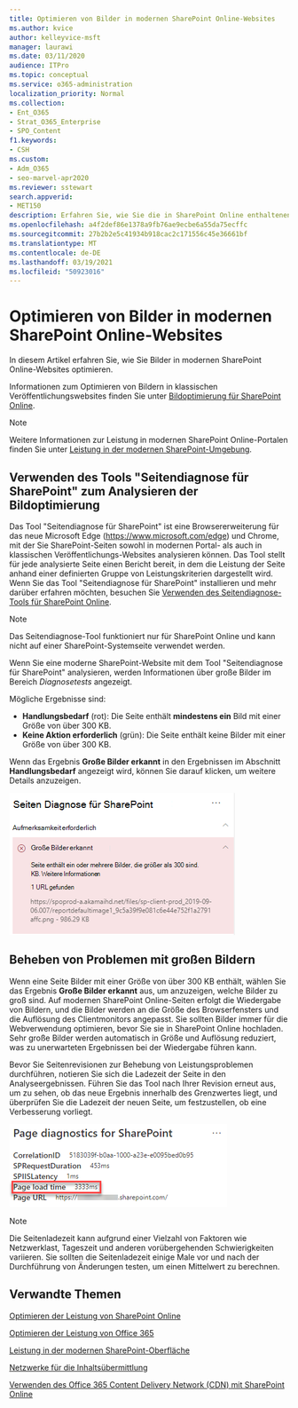 ```yaml
---
title: Optimieren von Bilder in modernen SharePoint Online-Websites
ms.author: kvice
author: kelleyvice-msft
manager: laurawi
ms.date: 03/11/2020
audience: ITPro
ms.topic: conceptual
ms.service: o365-administration
localization_priority: Normal
ms.collection:
- Ent_O365
- Strat_O365_Enterprise
- SPO_Content
f1.keywords:
- CSH
ms.custom:
- Adm_O365
- seo-marvel-apr2020
ms.reviewer: sstewart
search.appverid:
- MET150
description: Erfahren Sie, wie Sie die in SharePoint Online enthaltenen Tools verwenden, um Bilder auf modernen SharePoint online zu optimieren.
ms.openlocfilehash: a4f2def86e1378a9fb76ae9ecbe6a55da75ecffc
ms.sourcegitcommit: 27b2b2e5c41934b918cac2c171556c45e36661bf
ms.translationtype: MT
ms.contentlocale: de-DE
ms.lasthandoff: 03/19/2021
ms.locfileid: "50923016"
---
```

# <a name="optimize-images-in-sharepoint-online-modern-site-pages"></a>Optimieren von Bilder in modernen SharePoint Online-Websites

In diesem Artikel erfahren Sie, wie Sie Bilder in modernen SharePoint Online-Websites optimieren.

Informationen zum Optimieren von Bildern in klassischen Veröffentlichungswebsites finden Sie unter [Bildoptimierung für SharePoint Online](image-optimization-for-sharepoint-online.md).

>[!NOTE]
>Weitere Informationen zur Leistung in modernen SharePoint Online-Portalen finden Sie unter [Leistung in der modernen SharePoint-Umgebung](/sharepoint/modern-experience-performance).

## <a name="use-the-page-diagnostics-for-sharepoint-tool-to-analyze-image-optimization"></a>Verwenden des Tools "Seitendiagnose für SharePoint" zum Analysieren der Bildoptimierung

Das Tool "Seitendiagnose für SharePoint" ist eine Browsererweiterung für das neue Microsoft Edge (https://www.microsoft.com/edge) und Chrome, mit der Sie SharePoint-Seiten sowohl in modernen Portal- als auch in klassischen Veröffentlichungs-Websites analysieren können. Das Tool stellt für jede analysierte Seite einen Bericht bereit, in dem die Leistung der Seite anhand einer definierten Gruppe von Leistungskriterien dargestellt wird. Wenn Sie das Tool "Seitendiagnose für SharePoint" installieren und mehr darüber erfahren möchten, besuchen Sie [Verwenden des Seitendiagnose-Tools für SharePoint Online](page-diagnostics-for-spo.md).

>[!NOTE]
>Das Seitendiagnose-Tool funktioniert nur für SharePoint Online und kann nicht auf einer SharePoint-Systemseite verwendet werden.

Wenn Sie eine moderne SharePoint-Website mit dem Tool "Seitendiagnose für SharePoint" analysieren, werden Informationen über große Bilder im Bereich _Diagnosetests_ angezeigt.

Mögliche Ergebnisse sind:

- **Handlungsbedarf** (rot): Die Seite enthält **mindestens ein** Bild mit einer Größe von über 300 KB.
- **Keine Aktion erforderlich** (grün): Die Seite enthält keine Bilder mit einer Größe von über 300 KB.

Wenn das Ergebnis **Große Bilder erkannt** in den Ergebnissen im Abschnitt **Handlungsbedarf** angezeigt wird, können Sie darauf klicken, um weitere Details anzuzeigen.

![Tool für die Seitendiagnose – Ergebnisse](../media/modern-portal-optimization/pagediag-large-images.png)

## <a name="remediate-large-image-issues"></a>Beheben von Problemen mit großen Bildern

Wenn eine Seite Bilder mit einer Größe von über 300 KB enthält, wählen Sie das Ergebnis **Große Bilder erkannt** aus, um anzuzeigen, welche Bilder zu groß sind. Auf modernen SharePoint Online-Seiten erfolgt die Wiedergabe von Bildern, und die Bilder werden an die Größe des Browserfensters und die Auflösung des Clientmonitors angepasst. Sie sollten Bilder immer für die Webverwendung optimieren, bevor Sie sie in SharePoint Online hochladen. Sehr große Bilder werden automatisch in Größe und Auflösung reduziert, was zu unerwarteten Ergebnissen bei der Wiedergabe führen kann.

Bevor Sie Seitenrevisionen zur Behebung von Leistungsproblemen durchführen, notieren Sie sich die Ladezeit der Seite in den Analyseergebnissen. Führen Sie das Tool nach Ihrer Revision erneut aus, um zu sehen, ob das neue Ergebnis innerhalb des Grenzwertes liegt, und überprüfen Sie die Ladezeit der neuen Seite, um festzustellen, ob eine Verbesserung vorliegt.

![Ergebnisse der Seitenladezeiten](../media/modern-portal-optimization/pagediag-page-load-time.png)

>[!NOTE]
>Die Seitenladezeit kann aufgrund einer Vielzahl von Faktoren wie Netzwerklast, Tageszeit und anderen vorübergehenden Schwierigkeiten variieren. Sie sollten die Seitenladezeit einige Male vor und nach der Durchführung von Änderungen testen, um einen Mittelwert zu berechnen.

## <a name="related-topics"></a>Verwandte Themen

[Optimieren der Leistung von SharePoint Online](tune-sharepoint-online-performance.md)

[Optimieren der Leistung von Office 365](tune-microsoft-365-performance.md)

[Leistung in der modernen SharePoint-Oberfläche](/sharepoint/modern-experience-performance)

[Netzwerke für die Inhaltsübermittlung](content-delivery-networks.md)

[Verwenden des Office 365 Content Delivery Network (CDN) mit SharePoint Online](use-microsoft-365-cdn-with-spo.md)